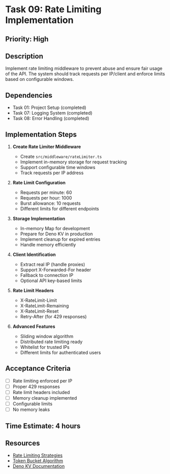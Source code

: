 # Task 09: Rate Limiting Implementation

## Priority: High

## Description
Implement rate limiting middleware to prevent abuse and ensure fair usage of the API. The system should track requests per IP/client and enforce limits based on configurable windows.

## Dependencies
- Task 01: Project Setup (completed)
- Task 07: Logging System (completed)
- Task 08: Error Handling (completed)

## Implementation Steps

1. **Create Rate Limiter Middleware**
   - Create `src/middleware/rateLimiter.ts`
   - Implement in-memory storage for request tracking
   - Support configurable time windows
   - Track requests per IP address

2. **Rate Limit Configuration**
   - Requests per minute: 60
   - Requests per hour: 1000
   - Burst allowance: 10 requests
   - Different limits for different endpoints

3. **Storage Implementation**
   - In-memory Map for development
   - Prepare for Deno KV in production
   - Implement cleanup for expired entries
   - Handle memory efficiently

4. **Client Identification**
   - Extract real IP (handle proxies)
   - Support X-Forwarded-For header
   - Fallback to connection IP
   - Optional API key-based limits

5. **Rate Limit Headers**
   - X-RateLimit-Limit
   - X-RateLimit-Remaining
   - X-RateLimit-Reset
   - Retry-After (for 429 responses)

6. **Advanced Features**
   - Sliding window algorithm
   - Distributed rate limiting ready
   - Whitelist for trusted IPs
   - Different limits for authenticated users

## Acceptance Criteria
- [ ] Rate limiting enforced per IP
- [ ] Proper 429 responses
- [ ] Rate limit headers included
- [ ] Memory cleanup implemented
- [ ] Configurable limits
- [ ] No memory leaks

## Time Estimate: 4 hours

## Resources
- [Rate Limiting Strategies](https://blog.logrocket.com/rate-limiting-node-js/)
- [Token Bucket Algorithm](https://en.wikipedia.org/wiki/Token_bucket)
- [Deno KV Documentation](https://deno.com/manual/runtime/kv)
